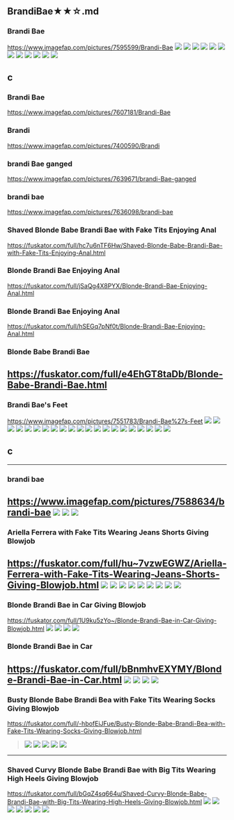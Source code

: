 ## BrandiBae★★☆.md
### Brandi Bae
https://www.imagefap.com/pictures/7595599/Brandi-Bae
![](https://x.imagefapusercontent.com/u/Harker18/7595599/1050777321/teencurves_brandi_bae_057.jpg)
![](https://x.imagefapusercontent.com/u/Harker18/7595599/2095155511/teencurves_brandi_bae_058.jpg)
![](https://x.imagefapusercontent.com/u/Harker18/7595599/1123354432/teencurves_brandi_bae_103.jpg)
![](https://x.imagefapusercontent.com/u/Harker18/7595599/967126299/teencurves_brandi_bae_104.jpg)
![](https://x.imagefapusercontent.com/u/Harker18/7595599/1028275737/teencurves_brandi_bae_105.jpg)
![](https://x.imagefapusercontent.com/u/Harker18/7595599/1873978622/teencurves_brandi_bae_106.jpg)
![](https://x.imagefapusercontent.com/u/Harker18/7595599/1256591692/teencurves_brandi_bae_107.jpg)
![](https://x.imagefapusercontent.com/u/Harker18/7595599/1693454354/teencurves_brandi_bae_126.jpg)
![](https://x.imagefapusercontent.com/u/Harker18/7595599/82930647/teencurves_brandi_bae_127.jpg)
![](https://x.imagefapusercontent.com/u/Harker18/7595599/2011724321/teencurves_brandi_bae_128.jpg)
![](https://x.imagefapusercontent.com/u/Harker18/7595599/149069264/teencurves_brandi_bae_148.jpg)
![](https://x.imagefapusercontent.com/u/Harker18/7595599/1418234153/teencurves_brandi_bae_149.jpg)
![]()
![]()
![]()
![]()
![]()
![]()
![]()
![]()
![]()
![]()
## c
### Brandi Bae
https://www.imagefap.com/pictures/7607181/Brandi-Bae
### Brandi
https://www.imagefap.com/pictures/7400590/Brandi
### brandi Bae ganged
https://www.imagefap.com/pictures/7639671/brandi-Bae-ganged
### brandi bae
https://www.imagefap.com/pictures/7636098/brandi-bae
### Shaved Blonde Babe Brandi Bae with Fake Tits Enjoying Anal
https://fuskator.com/full/hc7u6nTF6Hw/Shaved-Blonde-Babe-Brandi-Bae-with-Fake-Tits-Enjoying-Anal.html
### Blonde Brandi Bae Enjoying Anal
https://fuskator.com/full/jSaQg4X8PYX/Blonde-Brandi-Bae-Enjoying-Anal.html
### Blonde Brandi Bae Enjoying Anal
https://fuskator.com/full/hSEGq7pNf0t/Blonde-Brandi-Bae-Enjoying-Anal.html
### Blonde Babe Brandi Bae
https://fuskator.com/full/e4EhGT8taDb/Blonde-Babe-Brandi-Bae.html
---
### Brandi Bae's Feet
https://www.imagefap.com/pictures/7551783/Brandi-Bae%27s-Feet
![](https://x.imagefapusercontent.com/u/Deepsurf3/7551783/273478845/01.jpg)
![](https://x.imagefapusercontent.com/u/Deepsurf3/7551783/1641414609/1qulj4.jpg)
![](https://x.imagefapusercontent.com/u/Deepsurf3/7551783/342464995/1quljg.jpg)
![](https://x.imagefapusercontent.com/u/Deepsurf3/7551783/2069878529/1quljl.jpg)
![](https://x.imagefapusercontent.com/u/Deepsurf3/7551783/1757538692/1quljn.jpg)
![](https://x.imagefapusercontent.com/u/Deepsurf3/7551783/502988514/1quljo.jpg)
![](https://x.imagefapusercontent.com/u/Deepsurf3/7551783/1500713563/1qulti.jpg)
![](https://x.imagefapusercontent.com/u/Deepsurf3/7551783/1172417839/02_1.jpg)
![](https://x.imagefapusercontent.com/u/Deepsurf3/7551783/815998277/05.jpg)
![](https://x.imagefapusercontent.com/u/Deepsurf3/7551783/1547721697/06_1.jpg)
![](https://x.imagefapusercontent.com/u/Deepsurf3/7551783/2023739739/08_2.jpg)
![](https://x.imagefapusercontent.com/u/Deepsurf3/7551783/913279854/1rtar6.jpg)
![](https://x.imagefapusercontent.com/u/Deepsurf3/7551783/354228966/1rtara.jpg)
![](https://x.imagefapusercontent.com/u/Deepsurf3/7551783/1706231430/1rtarb.jpg)
![](https://x.imagefapusercontent.com/u/Deepsurf3/7551783/685715091/1rtarc.jpg)
![](https://x.imagefapusercontent.com/u/Deepsurf3/7551783/1462593387/011.jpg)
![](https://x.imagefapusercontent.com/u/Deepsurf3/7551783/60964145/10_1.jpg)
![](https://x.imagefapusercontent.com/u/Deepsurf3/7551783/1174082025/11.jpg)
![](https://x.imagefapusercontent.com/u/Deepsurf3/7551783/1439199251/19_1.jpg)
![](https://x.imagefapusercontent.com/u/Deepsurf3/7551783/7143547/12.jpg)
![](https://x.imagefapusercontent.com/u/Deepsurf3/7551783/2036278462/92861_173.jpg)
## c
---
### brandi bae
https://www.imagefap.com/pictures/7588634/brandi-bae
![](https://x.imagefapusercontent.com/u/yas8701/7588634/644257454/scene05401.png)
![](https://x.imagefapusercontent.com/u/yas8701/7588634/1191888206/scene05941.png)
![](https://x.imagefapusercontent.com/u/yas8701/7588634/1006439048/scene06031.png)
---
### Ariella Ferrera with Fake Tits Wearing Jeans Shorts Giving Blowjob
https://fuskator.com/full/hu~7vzwEGWZ/Ariella-Ferrera-with-Fake-Tits-Wearing-Jeans-Shorts-Giving-Blowjob.html
![](https://i9.fuskator.com/large/hu~7vzwEGWZ/Ariella-Ferrera-with-Fake-Tits-Wearing-Jeans-Shorts-Giving-Blowjob-1.jpg)
![](https://i9.fuskator.com/large/hu~7vzwEGWZ/Ariella-Ferrera-with-Fake-Tits-Wearing-Jeans-Shorts-Giving-Blowjob-2.jpg)
![](https://i9.fuskator.com/large/hu~7vzwEGWZ/Ariella-Ferrera-with-Fake-Tits-Wearing-Jeans-Shorts-Giving-Blowjob-3.jpg)
![](https://i9.fuskator.com/large/hu~7vzwEGWZ/Ariella-Ferrera-with-Fake-Tits-Wearing-Jeans-Shorts-Giving-Blowjob-5.jpg)
![](https://i9.fuskator.com/large/hu~7vzwEGWZ/Ariella-Ferrera-with-Fake-Tits-Wearing-Jeans-Shorts-Giving-Blowjob-7.jpg)
![](https://i9.fuskator.com/large/hu~7vzwEGWZ/Ariella-Ferrera-with-Fake-Tits-Wearing-Jeans-Shorts-Giving-Blowjob-11.jpg)
![](https://i9.fuskator.com/large/hu~7vzwEGWZ/Ariella-Ferrera-with-Fake-Tits-Wearing-Jeans-Shorts-Giving-Blowjob-12.jpg)
![](https://i9.fuskator.com/large/hu~7vzwEGWZ/Ariella-Ferrera-with-Fake-Tits-Wearing-Jeans-Shorts-Giving-Blowjob-13.jpg)
![](https://i9.fuskator.com/large/hu~7vzwEGWZ/Ariella-Ferrera-with-Fake-Tits-Wearing-Jeans-Shorts-Giving-Blowjob-15.jpg)
---
### Blonde Brandi Bae in Car Giving Blowjob
https://fuskator.com/full/1U9ku5zYo~/Blonde-Brandi-Bae-in-Car-Giving-Blowjob.html
![](https://i9.fuskator.com/large/1U9ku5zYo~/Blonde-Brandi-Bae-in-Car-Giving-Blowjob-1.jpg)
![](https://i9.fuskator.com/large/1U9ku5zYo~/Blonde-Brandi-Bae-in-Car-Giving-Blowjob-5.jpg)
![](https://i9.fuskator.com/large/1U9ku5zYo~/Blonde-Brandi-Bae-in-Car-Giving-Blowjob-9.jpg)
![](https://i9.fuskator.com/large/1U9ku5zYo~/Blonde-Brandi-Bae-in-Car-Giving-Blowjob-10.jpg)
### Blonde Brandi Bae in Car
https://fuskator.com/full/bBnmhvEXYMY/Blonde-Brandi-Bae-in-Car.html
![](https://i9.fuskator.com/large/bBnmhvEXYMY/Blonde-Brandi-Bae-in-Car-6.jpg)
![](https://i9.fuskator.com/large/bBnmhvEXYMY/Blonde-Brandi-Bae-in-Car-7.jpg)
![](https://i9.fuskator.com/large/bBnmhvEXYMY/Blonde-Brandi-Bae-in-Car-8.jpg)
![](https://i9.fuskator.com/large/bBnmhvEXYMY/Blonde-Brandi-Bae-in-Car-9.jpg)
---
### Busty Blonde Babe Brandi Bea with Fake Tits Wearing Socks Giving Blowjob
https://fuskator.com/full/-hbofEiJFue/Busty-Blonde-Babe-Brandi-Bea-with-Fake-Tits-Wearing-Socks-Giving-Blowjob.html
>![](https://i8.fuskator.com/large/-hbofEiJFue/Busty-Blonde-Babe-Brandi-Bea-with-Fake-Tits-Wearing-Socks-Giving-Blowjob-4.jpg)
![](https://i8.fuskator.com/large/-hbofEiJFue/Busty-Blonde-Babe-Brandi-Bea-with-Fake-Tits-Wearing-Socks-Giving-Blowjob-7.jpg)
![](https://i8.fuskator.com/large/-hbofEiJFue/Busty-Blonde-Babe-Brandi-Bea-with-Fake-Tits-Wearing-Socks-Giving-Blowjob-8.jpg)
![](https://i8.fuskator.com/large/-hbofEiJFue/Busty-Blonde-Babe-Brandi-Bea-with-Fake-Tits-Wearing-Socks-Giving-Blowjob-10.jpg)
![](https://i8.fuskator.com/large/-hbofEiJFue/Busty-Blonde-Babe-Brandi-Bea-with-Fake-Tits-Wearing-Socks-Giving-Blowjob-12.jpg)
---
### Shaved Curvy Blonde Babe Brandi Bae with Big Tits Wearing High Heels Giving Blowjob
https://fuskator.com/full/bGqZ4sq664u/Shaved-Curvy-Blonde-Babe-Brandi-Bae-with-Big-Tits-Wearing-High-Heels-Giving-Blowjob.html
![](https://i8.fuskator.com/large/bGqZ4sq664u/Shaved-Curvy-Blonde-Babe-Brandi-Bae-with-Big-Tits-Wearing-High-Heels-Giving-Blowjob-2.jpg)
![](https://i8.fuskator.com/large/bGqZ4sq664u/Shaved-Curvy-Blonde-Babe-Brandi-Bae-with-Big-Tits-Wearing-High-Heels-Giving-Blowjob-6.jpg)
![](https://i8.fuskator.com/large/bGqZ4sq664u/Shaved-Curvy-Blonde-Babe-Brandi-Bae-with-Big-Tits-Wearing-High-Heels-Giving-Blowjob-8.jpg)
![](https://i8.fuskator.com/large/bGqZ4sq664u/Shaved-Curvy-Blonde-Babe-Brandi-Bae-with-Big-Tits-Wearing-High-Heels-Giving-Blowjob-11.jpg)
![](https://i8.fuskator.com/large/bGqZ4sq664u/Shaved-Curvy-Blonde-Babe-Brandi-Bae-with-Big-Tits-Wearing-High-Heels-Giving-Blowjob-15.jpg)
![](https://i8.fuskator.com/large/hXBjfYe~8zL/Curvy-Shaved-Blonde-Brandi-Bae-from-BangBros-11.jpg)
![](https://i8.fuskator.com/large/hXBjfYe~8zL/Curvy-Shaved-Blonde-Brandi-Bae-from-BangBros-19.jpg)
